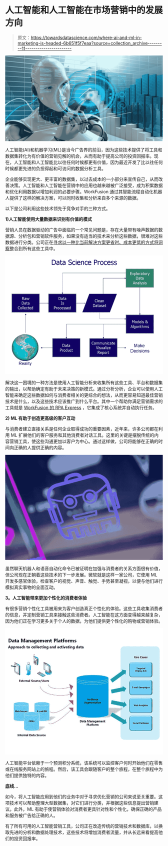 # 人工智能和人工智能在市场营销中的发展方向

> 原文：<https://towardsdatascience.com/where-ai-and-ml-in-marketing-is-headed-6b651f5f7eaa?source=collection_archive---------11----------------------->

![](img/b33bb49e842607467986151b0906f430.png)

人工智能(AI)和机器学习(ML)是当今广告界的前沿，因为这些技术提供了将工具和数据集转化为有价值的营销见解的机会，从而有助于提高公司的投资回报率。现在，人工智能和人工智能比以往任何时候都更有价值，因为最近开发了比以往任何时候都更先进的负担得起和可访问的数据分析工具。

企业能够实现更大、更丰富的数据集，以过去成本的一小部分来宣传自己，从而改善决策。人工智能和人工智能在营销中的应用也越来越被广泛接受，成为积累数据和优化利用数据以增加利润的必要步骤。WorkFusion 通过其智能流程自动化机器人提供了这样的解决方案，可以同时收集和分析来自多个来源的数据。

以下是公司利用这些技术领先于竞争对手的三种方式。

**1)人工智能使用大量数据来识别有价值的模式**

营销人员在数据驱动的广告中面临的一个常见问题是，存在大量带有噪声数据的数据源、分析包和营销软件服务，如果没有适当的技术来分析这些数据，很难对这些数据进行分类。公司正在[寻求以一种比当前解决方案更省时、成本更低的方式将洞察](https://www.forbes.com/sites/andrewstephen/2017/10/30/ai-is-changing-marketing-as-we-know-it-and-thats-a-good-thing/#75ba75b3dc40)整合到所有这些工具中。

![](img/742a370eb0dc23d3d5de5f897d41a635.png)

解决这一困境的一种方法是使用人工智能分析来收集所有这些工具、平台和数据集的输出，以帮助确定有助于未来决策的新模式。通过分析分析，企业可以使用人工智能来确定这些数据如何与消费者相关的更综合的想法，从而更容易知道最佳营销技术是什么，以及这些技术应该推广到什么平台。其中一个帮助你满足营销需求的工具就是 [WorkFusion 的 RPA Express](https://www.workfusion.com/rpaexpress?utm_source=blog&utm_medium=medium&utm_name=karl-utermohlen&utm_term=the-future-of-ai-and-ml-in-marketing) ，它集成了核心系统并自动执行任务。

**2) ML 有助于创造更高级的客户互动**

与消费者建立直接关系是任何企业取得成功的重要因素，近年来，许多公司都在利用 ML 扩展他们的客户服务和其他消费者对话工具。这里的关键是摆脱传统的内容营销工具，使这些沟通更加以客户为中心。通过这样做，公司将能够在正确的时间向正确的人提供正确的内容。

![](img/056e8a20e81b40206f1bd22819548d5b.png)

虽然聊天机器人和语音自动化命令已被证明在加强与消费者的关系方面很有价值，但公司现在正朝着这些技术的下一步发展。微软就是这样一家公司，它使用 ML 开发多感官体验，检查客户的视觉、声音、触觉、手势甚至凝视，以便与他们进行模拟真实事物的全面互动。

**3。人工智能带来更加个性化的消费者体验**

有很多营销个性化工具被用来为客户创造真正个性化的体验。这些工具收集消费者的信息，并定制营销工具来接触这些消费者。人工智能在这方面变得越来越复杂，因为他们正在学习更多关于个人的数据，为他们提供更个性化的购物或营销体验。

![](img/761bbe141c3787bcef1dc9c0e9257018.png)

人工智能平台依赖于一个预测积分系统，该系统可以监控客户何时开始他们在零售或在线服务网站上的旅程。然后，该工具会跟随客户的整个旅程，在整个旅程中为他们提供独特的内容。

**底线…**

如今，将人工智能应用到他们的业务中对于寻求优化营销的公司来说至关重要。这项技术可以帮助整理大型数据集，对它们进行分类，并根据这些信息提出营销建议。此外，ML 有助于使营销体验对消费者更具针对性和个性化，确保正确的产品和服务被广告给正确的人。

有了所有可用的人工智能营销工具，公司正在改造传统的营销技术和数据库，以换取先进的分析和数据处理技术，这些技术将增加消费者流量，并从长远来看提高他们的投资回报率。